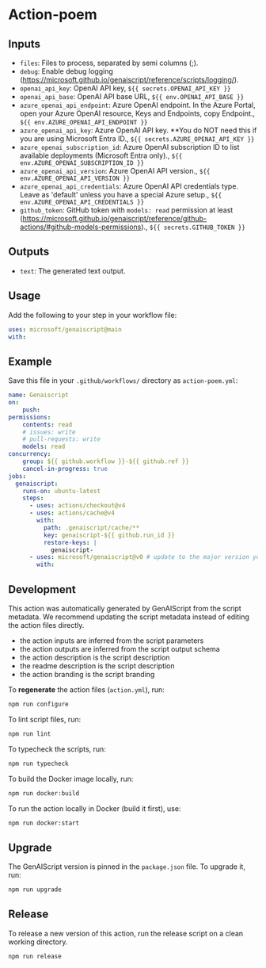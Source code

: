# Action-poem
        


## Inputs

- `files`: Files to process, separated by semi columns (;). 
- `debug`: Enable debug logging (https://microsoft.github.io/genaiscript/reference/scripts/logging/).
- `openai_api_key`: OpenAI API key, `${{ secrets.OPENAI_API_KEY }}`
- `openai_api_base`: OpenAI API base URL, `${{ env.OPENAI_API_BASE }}`
- `azure_openai_api_endpoint`: Azure OpenAI endpoint. In the Azure Portal, open your Azure OpenAI resource, Keys and Endpoints, copy Endpoint., `${{ env.AZURE_OPENAI_API_ENDPOINT }}`
- `azure_openai_api_key`: Azure OpenAI API key. **You do NOT need this if you are using Microsoft Entra ID., `${{ secrets.AZURE_OPENAI_API_KEY }}`
- `azure_openai_subscription_id`: Azure OpenAI subscription ID to list available deployments (Microsoft Entra only)., `${{ env.AZURE_OPENAI_SUBSCRIPTION_ID }}`
- `azure_openai_api_version`: Azure OpenAI API version., `${{ env.AZURE_OPENAI_API_VERSION }}`
- `azure_openai_api_credentials`: Azure OpenAI API credentials type. Leave as 'default' unless you have a special Azure setup., `${{ env.AZURE_OPENAI_API_CREDENTIALS }}`
- `github_token`: GitHub token with `models: read` permission at least (https://microsoft.github.io/genaiscript/reference/github-actions/#github-models-permissions)., `${{ secrets.GITHUB_TOKEN }}`

## Outputs

- `text`: The generated text output.

## Usage

Add the following to your step in your workflow file:

```yaml
uses: microsoft/genaiscript@main
with:

```

## Example

Save this file in your `.github/workflows/` directory as `action-poem.yml`:

```yaml
name: Genaiscript
on:
    push:
permissions:
    contents: read
    # issues: write
    # pull-requests: write
    models: read
concurrency:
    group: ${{ github.workflow }}-${{ github.ref }}
    cancel-in-progress: true
jobs:
  genaiscript:
    runs-on: ubuntu-latest
    steps:
      - uses: actions/checkout@v4
      - uses: actions/cache@v4
        with:
          path: .genaiscript/cache/**
          key: genaiscript-${{ github.run_id }}
          restore-keys: |
            genaiscript-
      - uses: microsoft/genaiscript@v0 # update to the major version you want to use
        with:

```

## Development

This action was automatically generated by GenAIScript from the script metadata.
We recommend updating the script metadata instead of editing the action files directly.

- the action inputs are inferred from the script parameters
- the action outputs are inferred from the script output schema
- the action description is the script description
- the readme description is the script description
- the action branding is the script branding

To **regenerate** the action files (`action.yml`), run:

```bash
npm run configure
```

To lint script files, run:

```bash
npm run lint
```

To typecheck the scripts, run:
```bash
npm run typecheck
```

To build the Docker image locally, run:
```bash
npm run docker:build
```

To run the action locally in Docker (build it first), use:
```bash
npm run docker:start
```

## Upgrade

The GenAIScript version is pinned in the `package.json` file. To upgrade it, run:

```bash
npm run upgrade
```

## Release

To release a new version of this action, run the release script on a clean working directory.

```bash
npm run release
```
